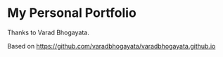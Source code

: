 # My Personal Portfolio 

Thanks to Varad Bhogayata.

Based on https://github.com/varadbhogayata/varadbhogayata.github.io

